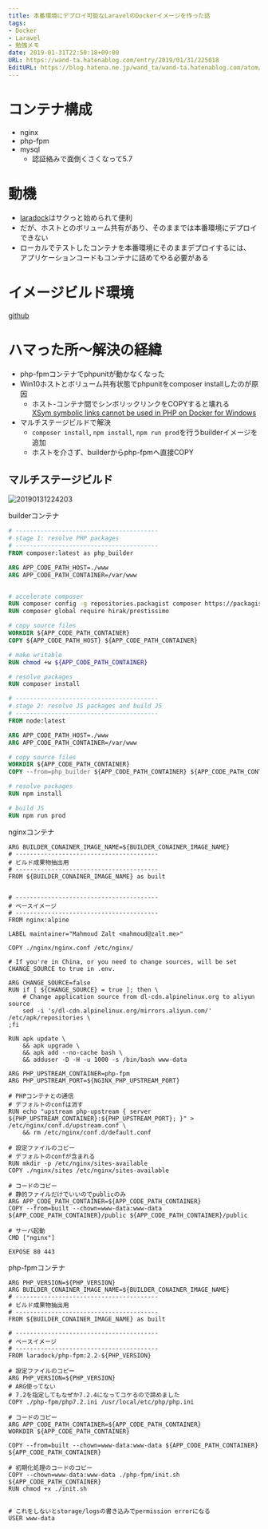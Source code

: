 ```yaml
---
title: 本番環境にデプロイ可能なLaravelのDockerイメージを作った話
tags:
- Docker
- Laravel
- 勉強メモ
date: 2019-01-31T22:50:18+09:00
URL: https://wand-ta.hatenablog.com/entry/2019/01/31/225018
EditURL: https://blog.hatena.ne.jp/wand_ta/wand-ta.hatenablog.com/atom/entry/98012380852875412
---
```




# コンテナ構成
- nginx
- php-fpm
- mysql
    - 認証絡みで面倒くさくなって5.7


# 動機

- [laradock](https://laradock.io/)はサクっと始められて便利
- だが、ホストとのボリューム共有があり、そのままでは本番環境にデプロイできない
- ローカルでテストしたコンテナを本番環境にそのままデプロイするには、  
    アプリケーションコードもコンテナに詰めてやる必要がある


# イメージビルド環境

[github](https://github.com/wand2016/laravel_multibuild)


# ハマった所～解決の経緯

- php-fpmコンテナでphpunitが動かなくなった
- Win10ホストとボリューム共有状態でphpunitをcomposer installしたのが原因
    - ホスト-コンテナ間でシンボリックリンクをCOPYすると壊れる  
        [XSym symbolic links cannot be used in PHP on Docker for Windows](https://stackoverflow.com/questions/53396559/xsym-symbolic-links-cannot-be-used-in-php-on-docker-for-windows)
- マルチステージビルドで解決
    - `composer install`, `npm install`, `npm run prod`を行うbuilderイメージを追加
    - ホストを介さず、builderからphp-fpmへ直接COPY


## マルチステージビルド

![20190131224203](../../../imgs/20190131224203.png)



builderコンテナ
```dockerfile
# ----------------------------------------
# stage 1: resolve PHP packages
# ----------------------------------------
FROM composer:latest as php_builder

ARG APP_CODE_PATH_HOST=./www
ARG APP_CODE_PATH_CONTAINER=/var/www


# accelerate composer
RUN composer config -g repositories.packagist composer https://packagist.jp
RUN composer global require hirak/prestissimo

# copy source files
WORKDIR ${APP_CODE_PATH_CONTAINER}
COPY ${APP_CODE_PATH_HOST} ${APP_CODE_PATH_CONTAINER}

# make writable
RUN chmod +w ${APP_CODE_PATH_CONTAINER}

# resolve packages
RUN composer install

# ----------------------------------------
# stage 2: resolve JS packages and build JS
# ----------------------------------------
FROM node:latest

ARG APP_CODE_PATH_HOST=./www
ARG APP_CODE_PATH_CONTAINER=/var/www

# copy source files
WORKDIR ${APP_CODE_PATH_CONTAINER}
COPY --from=php_builder ${APP_CODE_PATH_CONTAINER} ${APP_CODE_PATH_CONTAINER}

# resolve packages
RUN npm install

# build JS
RUN npm run prod
```

nginxコンテナ
```
ARG BUILDER_CONAINER_IMAGE_NAME=${BUILDER_CONAINER_IMAGE_NAME}
# ----------------------------------------
# ビルド成果物抽出用
# ----------------------------------------
FROM ${BUILDER_CONAINER_IMAGE_NAME} as built


# ----------------------------------------
# ベースイメージ
# ----------------------------------------
FROM nginx:alpine

LABEL maintainer="Mahmoud Zalt <mahmoud@zalt.me>"

COPY ./nginx/nginx.conf /etc/nginx/

# If you're in China, or you need to change sources, will be set CHANGE_SOURCE to true in .env.

ARG CHANGE_SOURCE=false
RUN if [ ${CHANGE_SOURCE} = true ]; then \
    # Change application source from dl-cdn.alpinelinux.org to aliyun source
    sed -i 's/dl-cdn.alpinelinux.org/mirrors.aliyun.com/' /etc/apk/repositories \
;fi

RUN apk update \
    && apk upgrade \
    && apk add --no-cache bash \
    && adduser -D -H -u 1000 -s /bin/bash www-data

ARG PHP_UPSTREAM_CONTAINER=php-fpm
ARG PHP_UPSTREAM_PORT=${NGINX_PHP_UPSTREAM_PORT}

# PHPコンテナとの通信
# デフォルトのconfは消す
RUN echo "upstream php-upstream { server ${PHP_UPSTREAM_CONTAINER}:${PHP_UPSTREAM_PORT}; }" > /etc/nginx/conf.d/upstream.conf \
    && rm /etc/nginx/conf.d/default.conf

# 設定ファイルのコピー
# デフォルトのconfが含まれる
RUN mkdir -p /etc/nginx/sites-available
COPY ./nginx/sites /etc/nginx/sites-available

# コードのコピー
# 静的ファイルだけでいいのでpublicのみ
ARG APP_CODE_PATH_CONTAINER=${APP_CODE_PATH_CONTAINER}
COPY --from=built --chown=www-data:www-data ${APP_CODE_PATH_CONTAINER}/public ${APP_CODE_PATH_CONTAINER}/public

# サーバ起動
CMD ["nginx"]

EXPOSE 80 443
```

php-fpmコンテナ
```
ARG PHP_VERSION=${PHP_VERSION}
ARG BUILDER_CONAINER_IMAGE_NAME=${BUILDER_CONAINER_IMAGE_NAME}
# ----------------------------------------
# ビルド成果物抽出用
# ----------------------------------------
FROM ${BUILDER_CONAINER_IMAGE_NAME} as built

# ----------------------------------------
# ベースイメージ
# ----------------------------------------
FROM laradock/php-fpm:2.2-${PHP_VERSION}

# 設定ファイルのコピー
ARG PHP_VERSION=${PHP_VERSION}
# ARG使ってない
# 7.2を指定してもなぜか7.2.4になってコケるので諦めました
COPY ./php-fpm/php7.2.ini /usr/local/etc/php/php.ini

# コードのコピー
ARG APP_CODE_PATH_CONTAINER=${APP_CODE_PATH_CONTAINER}
WORKDIR ${APP_CODE_PATH_CONTAINER}

COPY --from=built --chown=www-data:www-data ${APP_CODE_PATH_CONTAINER} ${APP_CODE_PATH_CONTAINER}

# 初期化処理のコードのコピー
COPY --chown=www-data:www-data ./php-fpm/init.sh ${APP_CODE_PATH_CONTAINER}
RUN chmod +x ./init.sh


# これをしないとstorage/logsの書き込みでpermission errorになる
USER www-data
```


